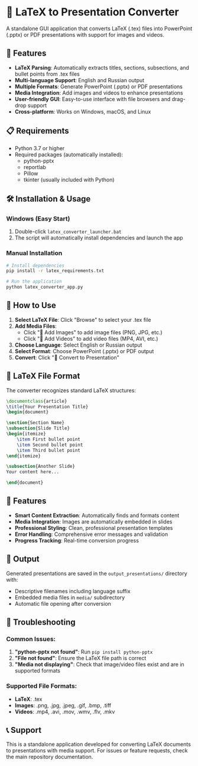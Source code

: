 
# 📄 LaTeX to Presentation Converter

A standalone GUI application that converts LaTeX (.tex) files into PowerPoint (.pptx) or PDF presentations with support for images and videos.

## 🚀 Features

- **LaTeX Parsing**: Automatically extracts titles, sections, subsections, and bullet points from .tex files
- **Multi-language Support**: English and Russian output
- **Multiple Formats**: Generate PowerPoint (.pptx) or PDF presentations
- **Media Integration**: Add images and videos to enhance presentations
- **User-friendly GUI**: Easy-to-use interface with file browsers and drag-drop support
- **Cross-platform**: Works on Windows, macOS, and Linux

## 📋 Requirements

- Python 3.7 or higher
- Required packages (automatically installed):
  - python-pptx
  - reportlab
  - Pillow
  - tkinter (usually included with Python)

## 🛠️ Installation & Usage

### Windows (Easy Start)
1. Double-click `latex_converter_launcher.bat`
2. The script will automatically install dependencies and launch the app

### Manual Installation
```bash
# Install dependencies
pip install -r latex_requirements.txt

# Run the application
python latex_converter_app.py
```

## 🎯 How to Use

1. **Select LaTeX File**: Click "Browse" to select your .tex file
2. **Add Media Files**: 
   - Click "📸 Add Images" to add image files (PNG, JPG, etc.)
   - Click "🎥 Add Videos" to add video files (MP4, AVI, etc.)
3. **Choose Language**: Select English or Russian output
4. **Select Format**: Choose PowerPoint (.pptx) or PDF output
5. **Convert**: Click "🚀 Convert to Presentation"

## 📝 LaTeX File Format

The converter recognizes standard LaTeX structures:

```latex
\documentclass{article}
\title{Your Presentation Title}
\begin{document}

\section{Section Name}
\subsection{Slide Title}
\begin{itemize}
    \item First bullet point
    \item Second bullet point
    \item Third bullet point
\end{itemize}

\subsection{Another Slide}
Your content here...

\end{document}
```

## 🎨 Features

- **Smart Content Extraction**: Automatically finds and formats content
- **Media Integration**: Images are automatically embedded in slides
- **Professional Styling**: Clean, professional presentation templates
- **Error Handling**: Comprehensive error messages and validation
- **Progress Tracking**: Real-time conversion progress

## 📁 Output

Generated presentations are saved in the `output_presentations/` directory with:
- Descriptive filenames including language suffix
- Embedded media files in `media/` subdirectory
- Automatic file opening after conversion

## 🔧 Troubleshooting

### Common Issues:
1. **"python-pptx not found"**: Run `pip install python-pptx`
2. **"File not found"**: Ensure the LaTeX file path is correct
3. **"Media not displaying"**: Check that image/video files exist and are in supported formats

### Supported File Formats:
- **LaTeX**: .tex
- **Images**: .png, .jpg, .jpeg, .gif, .bmp, .tiff
- **Videos**: .mp4, .avi, .mov, .wmv, .flv, .mkv

## 📞 Support

This is a standalone application developed for converting LaTeX documents to presentations with media support. For issues or feature requests, check the main repository documentation.
